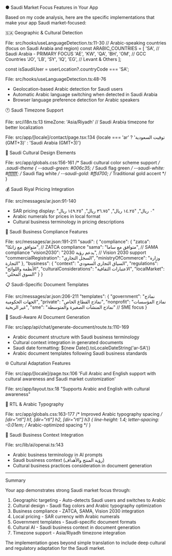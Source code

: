 ● Saudi Market Focus Features in Your App

  Based on my code analysis, here are the specific implementations that make your app Saudi market-focused:

  🇸🇦   Geographic & Cultural Detection

  File: src/hooks/useLanguageDetection.ts:11-30
  // Arabic-speaking countries (focus on Saudi Arabia and region)
  const ARABIC_COUNTRIES = [
    'SA', // Saudi Arabia - PRIMARY FOCUS
    'AE', 'KW', 'QA', 'BH', 'OM', // GCC Countries
    'JO', 'LB', 'SY', 'IQ', 'EG', // Levant & Others
  ];

  const isSaudiUser = userLocation?.countryCode === 'SA';

  File: src/hooks/useLanguageDetection.ts:48-76
  - Geolocation-based Arabic detection for Saudi users
  - Automatic Arabic language switching when detected in Saudi Arabia
  - Browser language preference detection for Arabic speakers

  🕐 Saudi Timezone Support

  File: src/i18n.ts:13
  timeZone: 'Asia/Riyadh' // Saudi Arabia timezone for better localization

  File: src/app/[locale]/contact/page.tsx:134
  {locale === 'ar' ? 'توقيت السعودية (GMT+3)' : 'Saudi Arabia (GMT+3)'}

  🎨 Saudi Cultural Design Elements

  File: src/app/globals.css:156-161
  /* Saudi cultural color scheme support */
  .saudi-theme {
    --saudi-green: #006c35;  /* Saudi flag green */
    --saudi-white: #ffffff;  /* Saudi flag white */
    --saudi-gold: #ffd700;   /* Traditional gold accent */
  }

  💰 Saudi Riyal Pricing Integration

  File: src/messages/ar.json:91-140
  - SAR pricing display: "٠ ريال", "١٤.٢٥ ريال", "٣٦.٧٥ ريال", "١٤٩.٢٥ ريال"
  - Arabic numerals for prices in local format
  - Cultural business terminology in pricing descriptions

  🏢 Saudi Business Compliance Features

  File: src/messages/ar.json:191-211
  "saudi": {
    "compliance": {
      "zatca": "متوافق مع زاتكا",           // ZATCA compliance
      "sama": "متوافق مع ساما",             // SAMA compliance
      "vision2030": "يدعم رؤية 2030",       // Vision 2030 support
      "commercialRegistration": "السجل التجاري",
      "ministryOfCommerce": "وزارة التجارة"
    },
    "business": {
      "context": "السياق التجاري السعودي",
      "regulations": "الأنظمة واللوائح",
      "culturalConsiderations": "الاعتبارات الثقافية",
      "localMarket": "السوق المحلي"
    }
  }

  📋 Saudi-Specific Document Templates

  File: src/messages/ar.json:206-211
  "templates": {
    "government": "نماذج الجهات الحكومية",
    "private": "نماذج القطاع الخاص",
    "nonprofit": "نماذج المؤسسات غير الربحية",
    "sme": "نماذج المنشآت الصغيرة والمتوسطة"  // SME focus
  }

  🤖 Saudi-Aware AI Document Generation

  File: src/app/api/chat/generate-document/route.ts:110-169
  - Arabic document structure with Saudi business terminology
  - Cultural context integration in generated documents
  - Saudi date formatting: ${new Date().toLocaleDateString('ar-SA')}
  - Arabic document templates following Saudi business standards

  🌐 Cultural Adaptation Features

  File: src/app/[locale]/page.tsx:106
  'Full Arabic and English support with cultural awareness and Saudi market customization'

  File: src/app/layout.tsx:18
  "Supports Arabic and English with cultural awareness"

  📱 RTL & Arabic Typography

  File: src/app/globals.css:163-177
  /* Improved Arabic typography spacing */
  [dir="rtl"] h1, [dir="rtl"] h2, [dir="rtl"] h3 {
    line-height: 1.4;
    letter-spacing: -0.01em;  /* Arabic-optimized spacing */
  }

  🎯 Saudi Business Context Integration

  File: src/lib/ai/openai.ts:143
  - Arabic business terminology in AI prompts
  - Saudi business context (رؤية المنتج والأهداف)
  - Cultural business practices consideration in document generation

  ---
  Summary

  Your app demonstrates strong Saudi market focus through:

  1. Geographic targeting - Auto-detects Saudi users and switches to Arabic
  2. Cultural design - Saudi flag colors and Arabic typography optimization
  3. Business compliance - ZATCA, SAMA, Vision 2030 integration
  4. Local pricing - SAR currency with Arabic numerals
  5. Government templates - Saudi-specific document formats
  6. Cultural AI - Saudi business context in document generation
  7. Timezone support - Asia/Riyadh timezone integration

  The implementation goes beyond simple translation to include deep cultural and regulatory adaptation for the Saudi market.